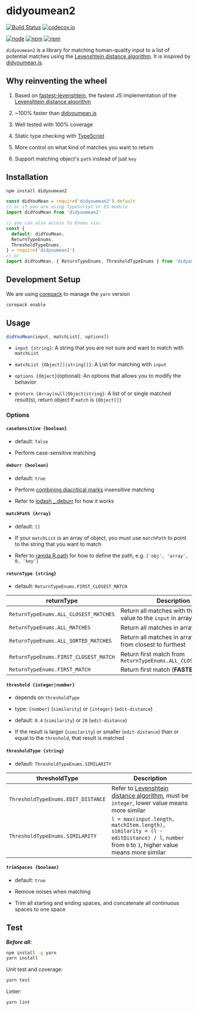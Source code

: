 # didyoumean2

[![Build Status](https://img.shields.io/circleci/project/foray1010/didyoumean2/master.svg)](https://circleci.com/gh/foray1010/didyoumean2/tree/master)
[![codecov.io](https://img.shields.io/codecov/c/github/foray1010/didyoumean2.svg)](https://codecov.io/gh/foray1010/didyoumean2)

[![node](https://img.shields.io/node/v/didyoumean2.svg)](https://www.npmjs.com/package/didyoumean2)
[![npm](https://img.shields.io/npm/dm/didyoumean2.svg)](https://www.npmjs.com/package/didyoumean2)
[![npm](https://img.shields.io/npm/l/didyoumean2.svg)](https://www.npmjs.com/package/didyoumean2)

`didyoumean2` is a library for matching human-quality input to a list of potential matches using the [Levenshtein distance algorithm](https://en.wikipedia.org/wiki/Levenshtein_distance).
It is inspired by [didyoumean.js](https://github.com/dcporter/didyoumean.js).

## Why reinventing the wheel

1. Based on [fastest-levenshtein](https://github.com/ka-weihe/fastest-levenshtein), the fastest JS implementation of the [Levenshtein distance algorithm](https://en.wikipedia.org/wiki/Levenshtein_distance)

1. ~100% faster than [didyoumean.js](https://github.com/dcporter/didyoumean.js)

1. Well tested with 100% coverage

1. Static type checking with [TypeScript](https://github.com/Microsoft/TypeScript)

1. More control on what kind of matches you want to return

1. Support matching object's `path` instead of just `key`

## Installation

```sh
npm install didyoumean2
```

```js
const didYouMean = require('didyoumean2').default
// or if you are using TypeScript or ES module
import didYouMean from 'didyoumean2'

// you can also access to Enums via:
const {
  default: didYouMean,
  ReturnTypeEnums,
  ThresholdTypeEnums,
} = require('didyoumean2')
// or
import didYouMean, { ReturnTypeEnums, ThresholdTypeEnums } from 'didyoumean2'
```

## Development Setup

We are using [corepack](https://nodejs.org/api/corepack.html) to manage the `yarn` version

```bash
corepack enable
```

## Usage

```js
didYouMean(input, matchList[, options])
```

- `input {string}`: A string that you are not sure and want to match with `matchList`

- `matchList {Object[]|string[]}`: A List for matching with `input`

- `options {Object}`(optional): An options that allows you to modify the behavior

- `@return {Array|null|Object|string}`: A list of or single matched result(s), return object if `match` is `{Object[]}`

### Options

#### `caseSensitive {boolean}`

- default: `false`

- Perform case-sensitive matching

#### `deburr {boolean}`

- default: `true`

- Perform [combining diacritical marks](https://en.wikipedia.org/wiki/Combining_Diacritical_Marks) insensitive matching

- Refer to [lodash \_.deburr](https://lodash.com/docs#deburr) for how it works

#### `matchPath {Array}`

- default: `[]`

- If your `matchList` is an array of object, you must use `matchPath` to point to the string that you want to match

- Refer to [ramda R.path](https://ramdajs.com/docs/#path) for how to define the path, e.g. `['obj', 'array', 0, 'key']`

#### `returnType {string}`

- default: `ReturnTypeEnums.FIRST_CLOSEST_MATCH`

| returnType                            | Description                                                       |
| ------------------------------------- | ----------------------------------------------------------------- |
| `ReturnTypeEnums.ALL_CLOSEST_MATCHES` | Return all matches with the closest value to the `input` in array |
| `ReturnTypeEnums.ALL_MATCHES`         | Return all matches in array                                       |
| `ReturnTypeEnums.ALL_SORTED_MATCHES`  | Return all matches in array, sorted from closest to furthest      |
| `ReturnTypeEnums.FIRST_CLOSEST_MATCH` | Return first match from `ReturnTypeEnums.ALL_CLOSEST_MATCHES`     |
| `ReturnTypeEnums.FIRST_MATCH`         | Return first match (**FASTEST**)                                  |

#### `threshold {integer|number}`

- depends on `thresholdType`

- type: `{number}` (`similarity`) or `{integer}` (`edit-distance`)

- default: `0.4` (`similarity`) or `20` (`edit-distance`)

- If the result is larger (`similarity`) or smaller (`edit-distance`) than or equal to the `threshold`, that result is matched

#### `thresholdType {string}`

- default: `ThresholdTypeEnums.SIMILARITY`

| thresholdType                      | Description                                                                                                                                      |
| ---------------------------------- | ------------------------------------------------------------------------------------------------------------------------------------------------ |
| `ThresholdTypeEnums.EDIT_DISTANCE` | Refer to [Levenshtein distance algorithm](https://en.wikipedia.org/wiki/Levenshtein_distance), must be `integer`, lower value means more similar |
| `ThresholdTypeEnums.SIMILARITY`    | `l = max(input.length, matchItem.length), similarity = (l - editDistance) / l`, `number` from `0` to `1`, higher value means more similar        |

#### `trimSpaces {boolean}`

- default: `true`

- Remove noises when matching

- Trim all starting and ending spaces, and concatenate all continuous spaces to one space

## Test

**_Before all:_**

```sh
npm install -g yarn
yarn install
```

Unit test and coverage:

```sh
yarn test
```

Linter:

```sh
yarn lint
```
